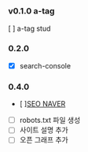 #

### v0.1.0 a-tag
[ ] a-tag stud


### 0.2.0
- [x] search-console

### 0.4.0
- [ ][SEO NAVER](https://github.com/yjinlee99/yjinlee99.github.io/issues/4)
- [ ] robots.txt 파일 생성
- [ ] 사이트 설명 추가
- [ ] 오픈 그래프 추가
